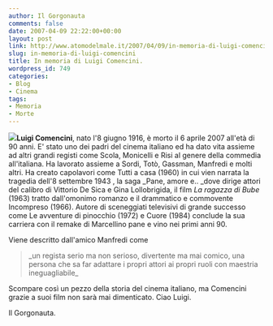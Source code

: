 ```yaml
---
author: Il Gorgonauta
comments: false
date: 2007-04-09 22:22:00+00:00
layout: post
link: http://www.atomodelmale.it/2007/04/09/in-memoria-di-luigi-comencini/
slug: in-memoria-di-luigi-comencini
title: In memoria di Luigi Comencini.
wordpress_id: 749
categories:
- Blog
- Cinema
tags:
- Memoria
- Morte
---
```


![](http://www.atomodelmale.it/wp-content/uploads/2008/10/luigicomencini201-300x214.jpg)**Luigi Comencini**, nato l'8 giugno 1916, è morto il 6 aprile 2007 all'età di 90 anni. E' stato uno dei padri del cinema italiano ed ha dato vita assieme ad altri grandi registi come Scola, Monicelli e Risi al genere della commedia all'italiana. Ha lavorato assieme a Sordi, Totò, Gassman, Manfredi e molti altri. Ha creato capolavori come Tutti a casa (1960) in cui vien narrata la tragedia dell'8 settembre 1943 , la saga _Pane, amore e.. _dove dirige attori del calibro di Vittorio De Sica e Gina Lollobrigida, il film _La ragazza di Bube_ (1963) tratto dall'omonimo romanzo e il drammatico e commovente Incompreso (1966). Autore di sceneggiati televisivi di grande successo come Le avventure di pinocchio (1972) e Cuore (1984) conclude la sua carriera con il remake di Marcellino pane e vino nei primi anni 90.



Viene descritto dall'amico Manfredi come


<blockquote>_un regista serio ma non serioso, divertente ma mai comico, una persona che sa far adattare i propri attori ai propri ruoli con maestria ineguagliabile_</blockquote>


Scompare così un pezzo della storia del cinema italiano, ma Comencini grazie a suoi film non sarà mai dimenticato. Ciao Luigi.




Il Gorgonauta.
